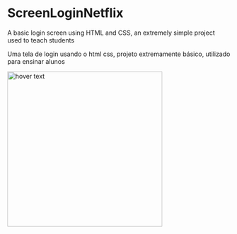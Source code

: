 # ScreenLoginNetflix
A basic login screen using HTML and CSS, an extremely simple project used to teach students 

Uma tela de login usando o html css, projeto extremamente básico, utilizado para ensinar alunos

 <img src="https://ibb.co/f4Sj8jF" width="350" title="hover text">
